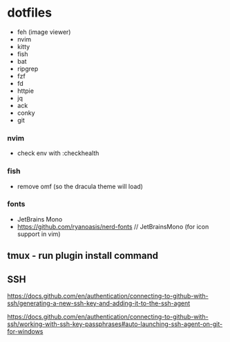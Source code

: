 # dotfiles
- feh (image viewer)
- nvim
- kitty
- fish
- bat
- ripgrep
- fzf
- fd
- httpie
- jq
- ack
- conky
- git

### nvim
- check env with :checkhealth

### fish
- remove omf (so the dracula theme will load)

### fonts
- JetBrains Mono
- https://github.com/ryanoasis/nerd-fonts // JetBrainsMono (for icon support in vim)

## tmux - run plugin install command

## SSH
https://docs.github.com/en/authentication/connecting-to-github-with-ssh/generating-a-new-ssh-key-and-adding-it-to-the-ssh-agent

https://docs.github.com/en/authentication/connecting-to-github-with-ssh/working-with-ssh-key-passphrases#auto-launching-ssh-agent-on-git-for-windows
